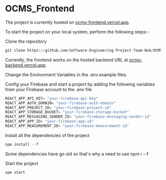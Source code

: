 # OCMS_Frontend

The project is currently hosted on [ocms-frontend.vercel.app](https://ocms-frontend.vercel.app/).

To start the project on your local system, perform the following steps:-

Clone the repository
```python
git clone https://github.com/Software-Engineering-Project-Team-Bob/OCMS_Frontend.git
```
Currently, the frontend works on the hosted backend URL at [ocms-backend.vercel.app](https://ocms-backend.vercel.app/).

Change the Environment Variables in the .env.example  files.

Config your Firebase and start a project by adding the following variables from your Firebase account to the .env file
```python
REACT_APP_API_KEY= "your-firebase-api-key"
REACT_APP_AUTH_DOMAIN= "your-firebase-auth-domain"
REACT_APP_PROJECT_ID= "your-firebase-project-id"
REACT_APP_STORAGE_BUCKET= "your-firebase-storage-bucket"
REACT_APP_MESSAGING_SENDER_ID= "your-firebase-messaging-sender-id"
REACT_APP_APP_ID= "your-firebase-app-id"
REACT_APP_MEASUREMENT_ID= "your-firebase-measurement-id"
```

Install all the dependencies of the project
```python
npm install --f
```
Some dependencies have go old so that's why a need to use npm i --f 

Start the project
```python
npm start
```


